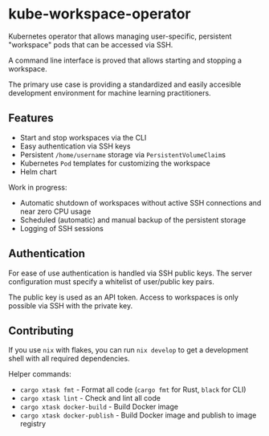 # kube-workspace-operator

Kubernetes operator that allows managing user-specific, persistent "workspace" 
pods that can be accessed via SSH.

A command line interface is proved that allows starting and stopping a workspace.

The primary use case is providing a standardized and easily accesible
development environment for machine learning practitioners.


## Features

* Start and stop workspaces via the CLI
* Easy authentication via SSH keys
* Persistent `/home/username` storage via `PersistentVolumeClaim`s
* Kubernetes `Pod` templates for customizing the workspace
* Helm chart

Work in progress: 
* Automatic shutdown of workspaces without active SSH connections and near zero
  CPU usage
* Scheduled (automatic) and manual backup of the persistent storage
* Logging of SSH sessions

## Authentication

For ease of use authentication is handled via SSH public keys. 
The server configuration must specify a whitelist of user/public key pairs.

The public key is used as an API token.
Access to workspaces is only possible via SSH with the private key.

## Contributing

If you use `nix` with flakes, you can run `nix develop` to get a development
shell with all required dependencies.

Helper commands:

* `cargo xtask fmt` - Format all code (`cargo fmt` for Rust, `black` for CLI) 
* `cargo xtask lint` - Check and lint all code
* `cargo xtask docker-build` - Build Docker image
* `cargo xtask docker-publish` - Build Docker image and publish to image registry
